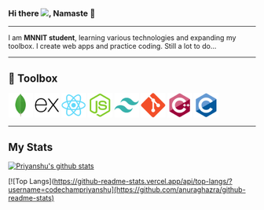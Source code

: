 ### Hi there <img src="https://raw.githubusercontent.com/MartinHeinz/MartinHeinz/master/wave.gif" width="30px">,  Namaste :pray:
---

I am **MNNIT student**, learning various technologies and expanding my toolbox.
I create web apps and practice coding. Still a lot to do...

---

🧰 Toolbox
---
<div>
  <img src="https://github.com/devicons/devicon/blob/master/icons/mongodb/mongodb-original.svg" alt="MongoDB" width="50" height="50"/>
  <img src="https://github.com/devicons/devicon/blob/master/icons/express/express-original.svg" alt="Express" width="50" height="50"/>
  <img src="https://github.com/devicons/devicon/blob/master/icons/react/react-original.svg" alt="React" width="50" height="50"/>
  <img src="https://github.com/devicons/devicon/blob/master/icons/nodejs/nodejs-original.svg" alt="NodeJS" width="50" height="50"/>
  <img src="https://github.com/devicons/devicon/blob/master/icons/tailwindcss/tailwindcss-plain.svg" alt="tailwindCSS" width="50" height="50"/>
  <img src="https://github.com/devicons/devicon/blob/master/icons/git/git-original.svg" alt="git" width="50" height="50"/>
  <img src="https://github.com/devicons/devicon/blob/master/icons/cplusplus/cplusplus-original.svg" alt="git" width="50" height="50"/>
  <img src="https://github.com/devicons/devicon/blob/master/icons/c/c-original.svg" alt="git" width="50" height="50"/>
  
  ---

 My Stats
---

[![Priyanshu's github stats](https://github-readme-stats.vercel.app/api?username=codechampriyanshu&count_private=true&show_icons=true&theme=radical&hide_rank=false)](https://github.com/anuraghazra/github-readme-stats)

[![Top Langs](https://github-readme-stats.vercel.app/api/top-langs/?username=codechampriyanshu](https://github.com/anuraghazra/github-readme-stats)
